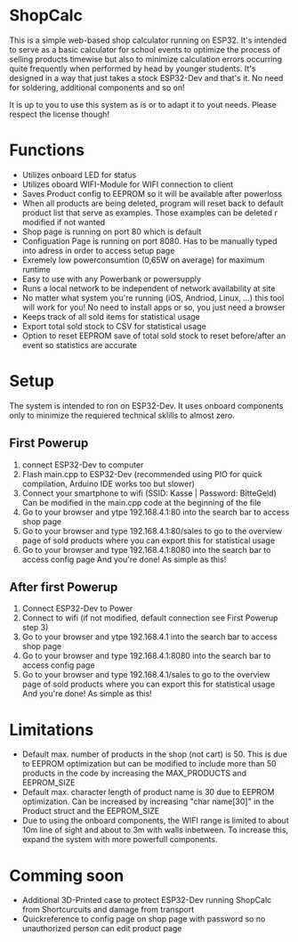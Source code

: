 # ShopCalc
This is a simple web-based shop calculator running on ESP32. It's intended to serve as a basic calculator for school events to optimize the process of selling products timewise but also to minimize calculation errors occurring quite frequently when performed by head by younger students.
It's designed in a way that just takes a stock ESP32-Dev and that's it. No need for soldering, additional components and so on!

It is up to you to use this system as is or to adapt it to yout needs. Please respect the license though!

# Functions
- Utilizes onboard LED for status
- Utilizes oboard WIFI-Module for WIFI connection to client
- Saves Product config to EEPROM so it will be available after powerloss
- When all products are being deleted, program will reset back to default product list that serve as examples. Those examples can be deleted r modified if not wanted
- Shop page is running on port 80 which is default
- Configuation Page is running on port 8080. Has to be manually typed into adress in order to access setup page
- Exremely low powerconsumtion (0,65W on average) for maximum runtime
- Easy to use with any Powerbank or powersupply
- Runs a local network to be independent of network availability at site
- No matter what system you're running (iOS, Andriod, Linux, ...) this tool will work for you! No need to install apps or so, you just need a browser
- Keeps track of all sold items for statistical usage
- Export total sold stock to CSV for statistical usage
- Option to reset EEPROM save of total sold stock to reset before/after an event so statistics are accurate

# Setup
The system is intended to ron on ESP32-Dev. It uses onboard components only to minimize the requiered technical sklills to almost zero.

## First Powerup
1) connect ESP32-Dev to computer
2) Flash main.cpp to ESP32-Dev (recommended using PIO for quick compilation, Arduino IDE works too but slower)
3) Connect your smartphone to wifi (SSID: Kasse | Password: BitteGeld) Can be modified in the main.cpp code at the beginning of the file
4) Go to your browser and ytpe 192.168.4.1:80 into the search bar to access shop page
5) Go to your browser and type 192.168.4.1:80/sales to go to the overview page of sold products where you can export this for statistical usage
6) Go to your browser and type 192.168.4.1:8080 into the search bar to access config page
And you're done! As simple as this!

## After first Powerup
1) Connect ESP32-Dev to Power
2) Connect to wifi (if not modified, default connection see First Powerup step 3)
3) Go to your browser and ytpe 192.168.4.1 into the search bar to access shop page
4) Go to your browser and type 192.168.4.1:8080 into the search bar to access config page
5) Go to your browser and type 192.168.4.1/sales to go to the overview page of sold products where you can export this for statistical usage
And you're done! As simple as this!

# Limitations
- Default max. number of products in the shop (not cart) is 50. This is due to EEPROM optimization but can be modified to include more than 50 products in the code by increasing the MAX_PRODUCTS and EEPROM_SIZE
- Default max. character length of product name is 30 due to EEPROM optimization. Can be increased by increasing "char name[30]" in the Product struct and the EEPROM_SIZE
- Due to using the onboard components, the WIFI range is limited to about 10m line of sight and about to 3m with walls inbetween. To increase this, expand the system with more powerfull components. 

# Comming soon
- Additional 3D-Printed case to protect ESP32-Dev running ShopCalc from Shortcurcuits and damage from transport
- Quickreference to config page on shop page with password so no unauthorized person can edit product page
